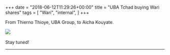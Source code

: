 +++
date = "2018-06-12T11:29:26+00:00"
title = "UBA Tchad buying Wari shares"
tags = [
    "Wari",
    "internal",
]
+++

From Thierno Thioye, UBA Group, to Aicha Kouyate.

<div class="container" style="width:auto">
  <a target="blank" href="https://image.ibb.co/ixCfkd/j_12_1.jpg">
    <img src="https://image.ibb.co/ixCfkd/j_12_1.jpg" style="max-width:100%">
  </a>
</div>

<!--more-->
<br>
Stay tuned!


<hr>
